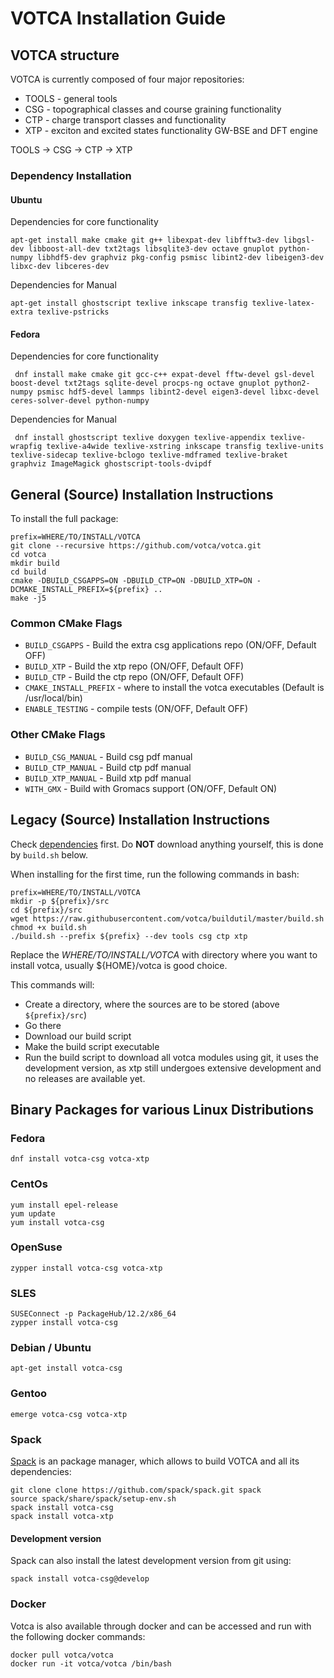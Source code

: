 # VOTCA Installation Guide

## VOTCA structure

VOTCA is currently composed of four major repositories:

* TOOLS - general tools 
* CSG - topographical classes and course graining functionality
* CTP - charge transport classes and functionality
* XTP - exciton and excited states functionality GW-BSE and DFT engine

TOOLS -> CSG -> CTP -> XTP

### Dependency Installation
#### Ubuntu
Dependencies for core functionality

    apt-get install make cmake git g++ libexpat-dev libfftw3-dev libgsl-dev libboost-all-dev txt2tags libsqlite3-dev octave gnuplot python-numpy libhdf5-dev graphviz pkg-config psmisc libint2-dev libeigen3-dev libxc-dev libceres-dev
    
Dependencies for Manual

    apt-get install ghostscript texlive inkscape transfig texlive-latex-extra texlive-pstricks
    
#### Fedora
Dependencies for core functionality

     dnf install make cmake git gcc-c++ expat-devel fftw-devel gsl-devel boost-devel txt2tags sqlite-devel procps-ng octave gnuplot python2-numpy psmisc hdf5-devel lammps libint2-devel eigen3-devel libxc-devel ceres-solver-devel python-numpy

Dependencies for Manual

     dnf install ghostscript texlive doxygen texlive-appendix texlive-wrapfig texlive-a4wide texlive-xstring inkscape transfig texlive-units texlive-sidecap texlive-bclogo texlive-mdframed texlive-braket graphviz ImageMagick ghostscript-tools-dvipdf


## General (Source) Installation Instructions 

To install the full package:

    prefix=WHERE/TO/INSTALL/VOTCA
    git clone --recursive https://github.com/votca/votca.git
    cd votca
    mkdir build
    cd build
    cmake -DBUILD_CSGAPPS=ON -DBUILD_CTP=ON -DBUILD_XTP=ON -DCMAKE_INSTALL_PREFIX=${prefix} ..
    make -j5

### Common CMake Flags

* `BUILD_CSGAPPS` - Build the extra csg applications repo (ON/OFF, Default OFF)
* `BUILD_XTP` - Build the xtp repo (ON/OFF, Default OFF)
* `BUILD_CTP` - Build the ctp repo (ON/OFF, Default OFF)
* `CMAKE_INSTALL_PREFIX` - where to install the votca executables (Default is /usr/local/bin)
* `ENABLE_TESTING` - compile tests (ON/OFF, Default OFF)

### Other CMake Flags

 * `BUILD_CSG_MANUAL` - Build csg pdf manual
 * `BUILD_CTP_MANUAL` - Build ctp pdf manual
 * `BUILD_XTP_MANUAL` - Build xtp pdf manual
 * `WITH_GMX` - Build with Gromacs support (ON/OFF, Default ON)

## Legacy (Source) Installation Instructions

Check [dependencies](#Dependency-Installation) first. Do **NOT** download anything yourself, this is done by `build.sh` below.

When installing for the first time, run the following commands in bash:
```
prefix=WHERE/TO/INSTALL/VOTCA
mkdir -p ${prefix}/src
cd ${prefix}/src
wget https://raw.githubusercontent.com/votca/buildutil/master/build.sh
chmod +x build.sh
./build.sh --prefix ${prefix} --dev tools csg ctp xtp
```
Replace the _WHERE/TO/INSTALL/VOTCA_ with directory where you want to install votca, usually ${HOME}/votca is good choice.

This commands will:
  * Create a directory, where the sources are to be stored (above `${prefix}/src`)
  * Go there
  * Download our build script
  * Make the build script executable
  * Run the build script to download all votca modules using git, it uses the development version, as xtp still undergoes extensive development and no releases are available yet.

## Binary Packages for various Linux Distributions
### Fedora

    dnf install votca-csg votca-xtp

### CentOs

    yum install epel-release
    yum update
    yum install votca-csg

### OpenSuse

    zypper install votca-csg votca-xtp
    
### SLES

    SUSEConnect -p PackageHub/12.2/x86_64
    zypper install votca-csg    

### Debian / Ubuntu

    apt-get install votca-csg
    
### Gentoo 

    emerge votca-csg votca-xtp

### Spack
[Spack](https://spack.io/) is an package manager, which allows to build VOTCA and all its dependencies:

    git clone clone https://github.com/spack/spack.git spack
    source spack/share/spack/setup-env.sh
    spack install votca-csg
    spack install votca-xtp

#### Development version
Spack can also install the latest development version from git using:

    spack install votca-csg@develop

### Docker 

Votca is also available through docker and can be accessed and run with the following docker commands:

    docker pull votca/votca
    docker run -it votca/votca /bin/bash
    
    
